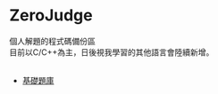 # ZeroJudge
個人解題的程式碼備份區<br>
目前以C/C++為主，日後視我學習的其他語言會陸續新增。
<br><br>
<ul>
    <li><a href="https://github.com/TheoKlein/ZeroJudge/tree/master/基礎題庫">基礎題庫</a></li>
</ul>
